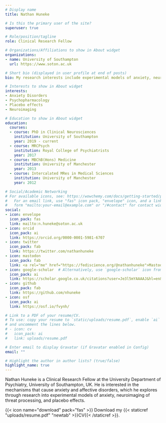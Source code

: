 ```yaml
---
# Display name
title: Nathan Huneke

# Is this the primary user of the site?
superuser: true

# Role/position/tagline
role: Clinical Research Fellow

# Organizations/Affiliations to show in About widget
organizations:
- name: University of Southampton
  url: https://www.soton.ac.uk

# Short bio (displayed in user profile at end of posts)
bio: My research interests include experimental models of anxiety, neuroimaging of threat processing, and placebo effects.

# Interests to show in About widget
interests:
- Anxiety Disorders
- Psychopharmacology
- Placebo effects
- Neuroimaging

# Education to show in About widget
education:
  courses:
  - course: PhD in Clinical Neurosciences
    institution: University of Southampton
    year: 2019 - current
  - course: MRCPsych
    institution: Royal College of Psychiatrists
    year: 2017
  - course: MBChB(Hons) Medicine
    institution: University of Manchester
    year: 2013
  - course: Intercalated MRes in Medical Sciences
    institution: University of Manchester
    year: 2012

# Social/Academic Networking
# For available icons, see: https://wowchemy.com/docs/getting-started/page-builder/#icons
#   For an email link, use "fas" icon pack, "envelope" icon, and a link in the
#   form "mailto:your-email@example.com" or "/#contact" for contact widget.
social:
- icon: envelope
  icon_pack: fas
  link: mailto:n.huneke@soton.ac.uk
- icon: orcid
  icon_pack: ai
  link: https://orcid.org/0000-0001-5981-6707
- icon: twitter
  icon_pack: fab
  link: https://twitter.com/nathanhuneke
- icon: mastodon
  icon_pack: fab
  link: <a rel="me" href="https://fediscience.org/@nathanhuneke">Mastodon</a>
- icon: google-scholar  # Alternatively, use `google-scholar` icon from `ai` icon pack
  icon_pack: ai
  link: https://scholar.google.co.uk/citations?user=Je3l5mYAAAAJ&hl=en&oi=sra
- icon: github
  icon_pack: fab
  link: https://github.com/nhuneke
- icon: osf
  icon_pack: ai
  link: https://osf.io/fvynh/

# Link to a PDF of your resume/CV.
# To use: copy your resume to `static/uploads/resume.pdf`, enable `ai` icons in `params.toml`, 
# and uncomment the lines below.
# - icon: cv
#   icon_pack: ai
#   link: uploads/resume.pdf

# Enter email to display Gravatar (if Gravatar enabled in Config)
email: ""

# Highlight the author in author lists? (true/false)
highlight_name: true
---
```


Nathan Huneke is a Clinical Research Fellow at the University Department of Psychiatry, University of Southampton, UK. He is interested in the mechanisms that cause anxiety and
affective disorders, which he explores through research into experimental models of anxiety, neuroimaging of threat processing, and placebo effects.

{{< icon name="download" pack="fas" >}} Download my {{< staticref "uploads/resume.pdf" "newtab" >}}CV{{< /staticref >}}.
